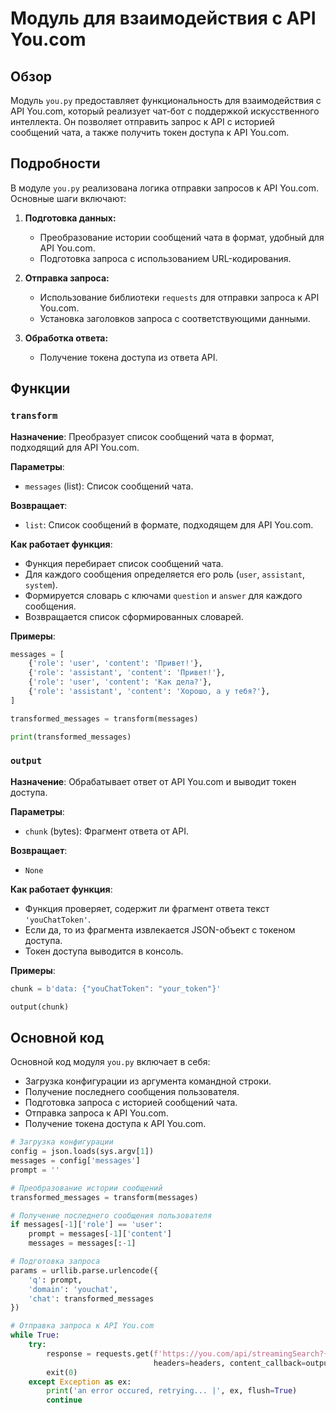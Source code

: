 # Модуль для взаимодействия с API You.com

## Обзор

Модуль `you.py` предоставляет функциональность для взаимодействия с API You.com, который реализует чат-бот с поддержкой искусственного интеллекта.  Он позволяет отправить запрос к API с историей сообщений чата, а также получить токен доступа к API You.com.

## Подробности

В модуле `you.py` реализована логика отправки запросов к API You.com. Основные шаги включают:

1. **Подготовка данных:** 
   - Преобразование истории сообщений чата в формат, удобный для API You.com.
   - Подготовка запроса с использованием URL-кодирования.

2. **Отправка запроса:** 
   - Использование библиотеки `requests` для отправки запроса к API You.com.
   - Установка заголовков запроса с соответствующими данными.

3. **Обработка ответа:**
   - Получение токена доступа из ответа API.

## Функции

### `transform`

**Назначение**: Преобразует список сообщений чата в формат, подходящий для API You.com.

**Параметры**:
- `messages` (list): Список сообщений чата.

**Возвращает**:
- `list`: Список сообщений в формате, подходящем для API You.com.

**Как работает функция**:
- Функция перебирает список сообщений чата.
- Для каждого сообщения определяется его роль (`user`, `assistant`, `system`).
- Формируется словарь с ключами `question` и `answer` для каждого сообщения.
- Возвращается список сформированных словарей.

**Примеры**:
```python
messages = [
    {'role': 'user', 'content': 'Привет!'},
    {'role': 'assistant', 'content': 'Привет!'},
    {'role': 'user', 'content': 'Как дела?'},
    {'role': 'assistant', 'content': 'Хорошо, а у тебя?'},
]

transformed_messages = transform(messages)

print(transformed_messages)
```

### `output`

**Назначение**: Обрабатывает ответ от API You.com и выводит токен доступа.

**Параметры**:
- `chunk` (bytes): Фрагмент ответа от API.

**Возвращает**:
- `None`

**Как работает функция**:
- Функция проверяет, содержит ли фрагмент ответа текст `'youChatToken'`.
- Если да, то из фрагмента извлекается JSON-объект с токеном доступа.
- Токен доступа выводится в консоль.

**Примеры**:
```python
chunk = b'data: {"youChatToken": "your_token"}'

output(chunk)
```

## Основной код

Основной код модуля `you.py` включает в себя:

- Загрузка конфигурации из аргумента командной строки.
- Получение последнего сообщения пользователя.
- Подготовка запроса с историей сообщений чата.
- Отправка запроса к API You.com.
- Получение токена доступа к API You.com.

```python
# Загрузка конфигурации
config = json.loads(sys.argv[1])
messages = config['messages']
prompt = ''

# Преобразование истории сообщений
transformed_messages = transform(messages)

# Получение последнего сообщения пользователя
if messages[-1]['role'] == 'user':
    prompt = messages[-1]['content']
    messages = messages[:-1]

# Подготовка запроса
params = urllib.parse.urlencode({
    'q': prompt,
    'domain': 'youchat',
    'chat': transformed_messages
})

# Отправка запроса к API You.com
while True:
    try:
        response = requests.get(f'https://you.com/api/streamingSearch?{params}',
                                headers=headers, content_callback=output, impersonate='safari15_5')
        exit(0)
    except Exception as ex:
        print('an error occured, retrying... |', ex, flush=True)
        continue